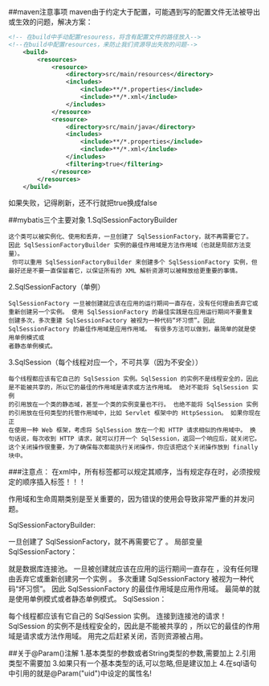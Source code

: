 ##maven注意事项
maven由于约定大于配置，可能遇到写的配置文件无法被导出或生效的问题，解决方案：
```xml
<!-- 在build中手动配置resouress，将含有配置文件的路径放入-->
<!--在build中配置resources，来防止我们资源导出失败的问题-->
    <build>
        <resources>
            <resource>
                <directory>src/main/resources</directory>
                <includes>
                    <include>**/*.properties</include>
                    <include>**/*.xml</include>
                </includes>
            </resource>
            <resource>
                <directory>src/main/java</directory>
                <includes>
                    <include>**/*.properties</include>
                    <include>**/*.xml</include>
                </includes>
                <filtering>true</filtering>
            </resource>
        </resources>
    </build>


```
如果失败，记得刷新，还不行就把true换成false

##mybatis三个主要对象
1.SqlSessionFactoryBuilder

    这个类可以被实例化、使用和丢弃，一旦创建了 SqlSessionFactory，就不再需要它了。 因此 SqlSessionFactoryBuilder 实例的最佳作用域是方法作用域（也就是局部方法变量）。
     你可以重用 SqlSessionFactoryBuilder 来创建多个 SqlSessionFactory 实例，但最好还是不要一直保留着它，以保证所有的 XML 解析资源可以被释放给更重要的事情。
2.SqlSessionFactory（单例）

    SqlSessionFactory 一旦被创建就应该在应用的运行期间一直存在，没有任何理由丢弃它或重新创建另一个实例。 使用 SqlSessionFactory 的最佳实践是在应用运行期间不要重复
    创建多次，多次重建 SqlSessionFactory 被视为一种代码“坏习惯”。因此 SqlSessionFactory 的最佳作用域是应用作用域。 有很多方法可以做到，最简单的就是使用单例模式或
    者静态单例模式。
3.SqlSession（每个线程对应一个，不可共享（因为不安全））

    每个线程都应该有它自己的 SqlSession 实例。SqlSession 的实例不是线程安全的，因此是不能被共享的，所以它的最佳的作用域是请求或方法作用域。 绝对不能将 SqlSession 实例
    的引用放在一个类的静态域，甚至一个类的实例变量也不行。 也绝不能将 SqlSession 实例的引用放在任何类型的托管作用域中，比如 Servlet 框架中的 HttpSession。 如果你现在正
    在使用一种 Web 框架，考虑将 SqlSession 放在一个和 HTTP 请求相似的作用域中。 换句话说，每次收到 HTTP 请求，就可以打开一个 SqlSession，返回一个响应后，就关闭它。 这个关闭操作很重要，为了确保每次都能执行关闭操作，你应该把这个关闭操作放到 finally 块中。

###注意点：
    在xml中，所有标签都可以规定其顺序，当有规定存在时，必须按规定的顺序插入标签！！！


作用域和生命周期类别是至关重要的，因为错误的使用会导致非常严重的并发问题。

SqlSessionFactoryBuilder:

一旦创建了 SqlSessionFactory，就不再需要它了 。
局部变量
SqlSessionFactory：

就是数据库连接池。
一旦被创建就应该在应用的运行期间一直存在 ，没有任何理由丢弃它或重新创建另一个实例 。 多次重建 SqlSessionFactory 被视为一种代码“坏习惯”。
因此 SqlSessionFactory 的最佳作用域是应用作用域。
最简单的就是使用单例模式或者静态单例模式。
SqlSession：

每个线程都应该有它自己的 SqlSession 实例。
连接到连接池的请求！
SqlSession 的实例不是线程安全的，因此是不能被共享的 ，所以它的最佳的作用域是请求或方法作用域。
用完之后赶紧关闭，否则资源被占用。

##关于@Param()注解
    1.基本类型的参数或者String类型的参数,需要加上
    2.引用类型不需要加
    3.如果只有一个基本类型的话,可以忽略,但是建议加上
    4.在sql语句中引用的就是@Param("uid")中设定的属性名!
